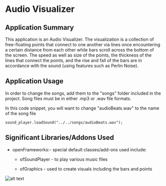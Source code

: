 # Audio Visualizer

**Application Summary**
------------------------

This application is an Audio Visualizer. The visualization is a collection of free-floating points that connect to one another via lines once encountering a certain distance from each other while bars scroll across the bottom of the screen. The speed as well as size of the points, the thickness of the lines that connect the points, and the rise and fall of the bars are in accordance with the sound (using features such as Perlin Noise).

**Application Usage**
------------------

In order to change the songs, add them to the "songs" folder included in the project. Song files must be in either .mp3 or .wav file formats.

In this code snippet, you will want to change "audioBeats.wav" to the name of the song file

    sound_player.loadSound("../../songs/audioBeats.wav");

**Significant Libraries/Addons Used**
-------------------------------------

* openFrameworks:- special default classes/add-ons used include:

    * ofSoundPlayer - to play various music files

    * ofGraphics - used to create visuals including the bars and points 

![alt text](https://sdesai51.github.io/assets/audiovisualizer.png)


